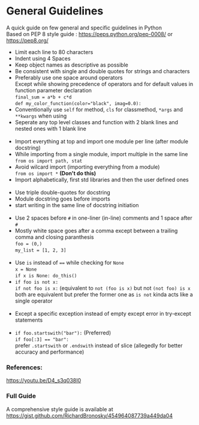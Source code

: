 # General Guidelines
A quick guide on few general and specific guidelines in Python   
Based on PEP 8 style guide : https://peps.python.org/pep-0008/ or https://pep8.org/

* Limit each line to 80 characters
* Indent using 4 Spaces
* Keep object names as descriptive as possible
* Be consistent with single and double quotes for strings and characters
* Preferably use one space around operators  
  Except while showing precedence of operators and for default values in function parameter declaration  
  `final_sum = a*b + c*d`  
  `def my_color_function(color="black", imag=0.0):`
* Conventionally use `self` for method, `cls` for classmethod, `*args` and `**kwargs` when using
* Seperate any top level classes and function with 2 blank lines and nested ones with 1 blank line  
  <br>
* Import everything at top and import one module per line (after module docstring)
* While importing from a single module, import multiple in the same line  
  `from os import path, stat`
* Avoid wilcard import (importing everything from a module)  
  `from os import *` **(Don't do this)**
* Import alphabetically, first std libraries and then the user defined ones  
  <br>
* Use triple double-quotes for docstring
* Module docstring goes before imports
* start writing in the same line of docstring initiation  
  <br>
* Use 2 spaces before `#` in one-liner (in-line) comments and 1 space after `#`
* Mostly white space goes after a comma except between a trailing comma and closing paranthesis  
  `foo = (0,)`  
 `my_list = [1, 2, 3]`  
  <br>
* Use `is` instead of `==` while checking for `None`  
  `x = None`  
  `if x is None: do_this()`
* `if foo is not x:`  
  `if not foo is x:` (equivalent to `not (foo is x)` but not `(not foo) is x`  
  both are equivalent but prefer the former one as `is not` kinda acts like a single operator  
  <br>
* Except a specific exception instead of empty except error in try-except statements  
  <br>
* `if foo.startswith("bar"):`  (Preferred)  
  `if foo[:3] == "bar":`  
  prefer `.startswith` or `.endswith` instead of slice (allegedly for better accuracy and performance)  

### References:
https://youtu.be/D4_s3q038I0

### Full Guide
A comprehensive style guide is available at https://gist.github.com/RichardBronosky/454964087739a449da04
